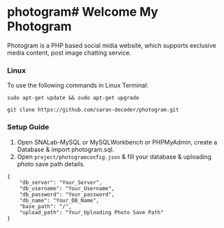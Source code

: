 # photogram# Welcome My Photogram

Photogram is a PHP based social midia website, which supports exclusive media content, post image chatting service.


### Linux

To use the following commands in Linux Terminal:
```shell script
sudo apt-get update && sudo apt-get upgrade
```
```shell script
git clone https://github.com/saran-decoder/photogram.git
```

### Setup Guide

1. Open SNALab-MySQL or MySQLWorkbench or PHPMyAdmin, create a Database & import photogram.sql.
2. Open `project/photogramconfig.json` & fill your database & uploading photo save path details.
```
{
	"db_server": "Your_Server",
	"db_username": "Your_Username",
	"db_password": "Your_password",
	"db_name": "Your_DB_Name",
	"base_path": "/",
	"upload_path": "Your_Uploading Photo Save Path"
}
```
